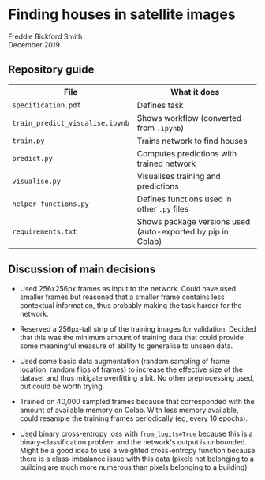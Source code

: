 # Finding houses in satellite images
Freddie Bickford Smith\
December 2019

## Repository guide

File|What it does
-|-
`specification.pdf`|Defines task
`train_predict_visualise.ipynb`|Shows workflow (converted from `.ipynb`)
`train.py`|Trains network to find houses
`predict.py`|Computes predictions with trained network
`visualise.py`|Visualises training and predictions
`helper_functions.py`|Defines functions used in other `.py` files
`requirements.txt`|Shows package versions used (auto-exported by pip in Colab)


## Discussion of main decisions

- Used 256x256px frames as input to the network. Could have used smaller frames but reasoned that a smaller frame contains less contextual information, thus probably making the task harder for the network.

- Reserved a 256px-tall strip of the training images for validation. Decided that this was the minimum amount of training data that could provide some meaningful measure of ability to generalise to unseen data.

- Used some basic data augmentation (random sampling of frame location; random flips of frames) to increase the effective size of the dataset and thus mitigate overfitting a bit. No other preprocessing used, but could be worth trying.

- Trained on 40,000 sampled frames because that corresponded with the amount of available memory on Colab. With less memory available, could resample the training frames periodically (eg, every 10 epochs).

- Used binary cross-entropy loss with `from_logits=True` because this is a binary-classification problem and the network's output is unbounded. Might be a good idea to use a weighted cross-entropy function because there is a class-imbalance issue with this data (pixels not belonging to a building are much more numerous than pixels belonging to a building).
